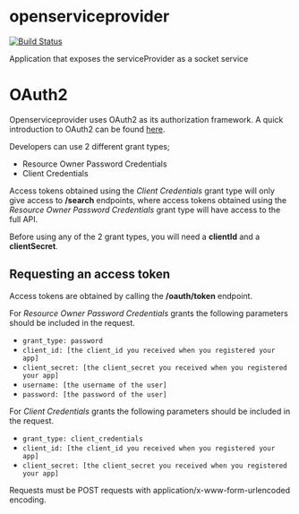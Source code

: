 # openserviceprovider

[![Build Status](https://travis-ci.org/DBCDK/smaug.svg?branch=master)](https://travis-ci.org/DBCDK/smaug)

Application that exposes the serviceProvider as a socket service


# OAuth2
Openserviceprovider uses OAuth2 as its authorization framework. A quick introduction to OAuth2 can be found [here](https://www.digitalocean.com/community/tutorials/an-introduction-to-oauth-2).
 
Developers can use 2 different grant types; 

* Resource Owner Password Credentials
* Client Credentials

Access tokens obtained using the *Client Credentials* grant type will only give access to **/search** endpoints, where access tokens obtained using the *Resource Owner Password Credentials* grant type will have access to the full API.

Before using any of the 2 grant types, you will need a **clientId** and a **clientSecret**. 

## Requesting an access token

Access tokens are obtained by calling the **/oauth/token** endpoint.

For *Resource Owner Password Credentials* grants the following parameters should be included in the request.

* `grant_type: password`
* `client_id: [the client_id you received when you registered your app]`
* `client_secret: [the client_secret you received when you registered your app]`
* `username: [the username of the user]`
* `password: [the password of the user]`

For *Client Credentials* grants the following parameters should be included in the request.

* `grant_type: client_credentials`
* `client_id: [the client_id you received when you registered your app]`
* `client_secret: [the client_secret you received when you registered your app]`

Requests must be POST requests with application/x-www-form-urlencoded encoding.


